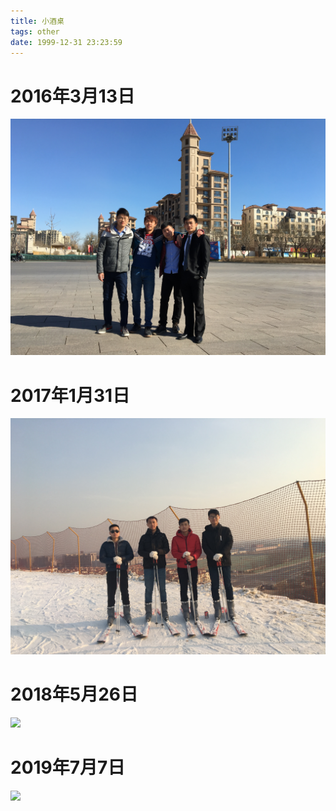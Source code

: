 ```yaml
---
title: 小酒桌
tags: other
date: 1999-12-31 23:23:59
---
```


# 2016年3月13日
![](小酒桌/2016_3_13.jpg)

# 2017年1月31日
![](小酒桌/2017_1_31.jpg)

# 2018年5月26日
![](小酒桌/2018_5_26.jpg)

# 2019年7月7日
![](小酒桌/2019_7_7.jpg)